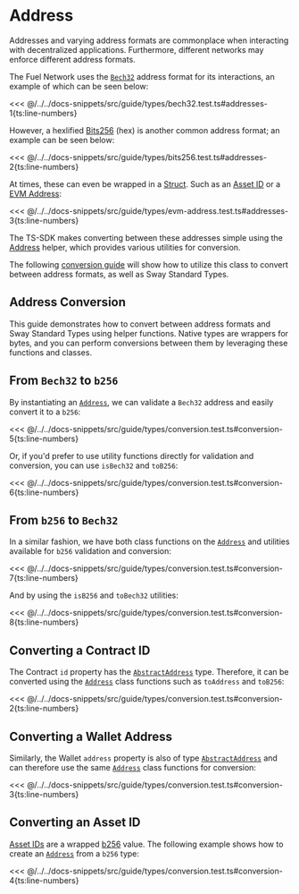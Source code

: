 # Address

Addresses and varying address formats are commonplace when interacting with decentralized applications. Furthermore, different networks may enforce different address formats.

The Fuel Network uses the [`Bech32`](../types/bech32.md) address format for its interactions, an example of which can be seen below:

<<< @/../../docs-snippets/src/guide/types/bech32.test.ts#addresses-1{ts:line-numbers}

However, a hexlified [Bits256](../types/bits256.md) (hex) is another common address format; an example can be seen below:

<<< @/../../docs-snippets/src/guide/types/bits256.test.ts#addresses-2{ts:line-numbers}

At times, these can even be wrapped in a [Struct](../types/structs.md). Such as an [Asset ID](../types/asset-id.md) or a [EVM Address](../types/evm-address.md):

<<< @/../../docs-snippets/src/guide/types/evm-address.test.ts#addresses-3{ts:line-numbers}

The TS-SDK makes converting between these addresses simple using the [Address](../types/address.md) helper, which provides various utilities for conversion.

The following [conversion guide](./address-conversion.md#address-conversion) will show how to utilize this class to convert between address formats, as well as Sway Standard Types.

## Address Conversion

This guide demonstrates how to convert between address formats and Sway Standard Types using helper functions. Native types are wrappers for bytes, and you can perform conversions between them by leveraging these functions and classes.

## From `Bech32` to `b256`

By instantiating an [`Address`](../../../api/Address/Address.md), we can validate a `Bech32` address and easily convert it to a `b256`:

<<< @/../../docs-snippets/src/guide/types/conversion.test.ts#conversion-5{ts:line-numbers}

Or, if you'd prefer to use utility functions directly for validation and conversion, you can use `isBech32` and `toB256`:

<<< @/../../docs-snippets/src/guide/types/conversion.test.ts#conversion-6{ts:line-numbers}

## From `b256` to `Bech32`

In a similar fashion, we have both class functions on the [`Address`](../../../api/Address/Address.md) and utilities available for `b256` validation and conversion:

<<< @/../../docs-snippets/src/guide/types/conversion.test.ts#conversion-7{ts:line-numbers}

And by using the `isB256` and `toBech32` utilities:

<<< @/../../docs-snippets/src/guide/types/conversion.test.ts#conversion-8{ts:line-numbers}

## Converting a Contract ID

The Contract `id` property has the [`AbstractAddress`](../types/address#abstractaddress-class) type. Therefore, it can be converted using the [`Address`](../../../api/Address/Address.md) class functions such as `toAddress` and `toB256`:

<<< @/../../docs-snippets/src/guide/types/conversion.test.ts#conversion-2{ts:line-numbers}

## Converting a Wallet Address

Similarly, the Wallet `address` property is also of type [`AbstractAddress`](../types/address#abstractaddress-class) and can therefore use the same [`Address`](../../../api/Address/Address.md) class functions for conversion:

<<< @/../../docs-snippets/src/guide/types/conversion.test.ts#conversion-3{ts:line-numbers}

## Converting an Asset ID

[Asset IDs](../types/asset-id.md) are a wrapped [b256](../types/bits256.md) value. The following example shows how to create an [`Address`](../../../api/Address/Address.md) from a `b256` type:

<<< @/../../docs-snippets/src/guide/types/conversion.test.ts#conversion-4{ts:line-numbers}
